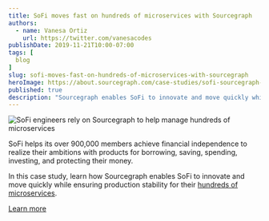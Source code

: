 ```yaml
---
title: SoFi moves fast on hundreds of microservices with Sourcegraph
authors:
  - name: Vanesa Ortiz
    url: https://twitter.com/vanesacodes
publishDate: 2019-11-21T10:00-07:00
tags: [
  blog
]
slug: sofi-moves-fast-on-hundreds-of-microservices-with-sourcegraph
heroImage: https://about.sourcegraph.com/case-studies/sofi-sourcegraph-case-study.png
published: true
description: "Sourcegraph enables SoFi to innovate and move quickly while ensuring production stability for hundreds of microservices."
---
```


<p style={{textAlign: 'center'}}>
  <img src="/case-studies/sofi-sourcegraph-case-study-og-embed.png" alt="SoFi engineers rely on Sourcegraph to help manage hundreds of microservices" />
</p>

SoFi helps its over 900,000 members achieve financial independence to realize their ambitions with products for borrowing, saving, spending, investing, and protecting their money.

In this case study, learn how Sourcegraph enables SoFi to innovate and move quickly while ensuring production stability for their [hundreds of microservices](/case-studies/sofi-moves-fast-on-hundreds-of-microservices).

<div className="align-items-center justify-content-center d-flex">
  <a href="/case-studies/sofi-moves-fast-on-hundreds-of-microservices" className="btn btn-primary mt-4">Learn more</a>
</div>
